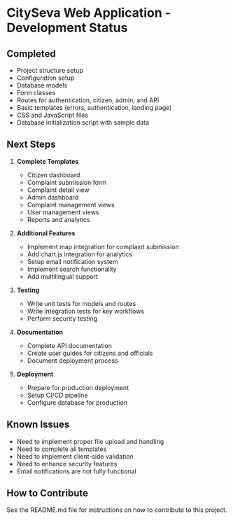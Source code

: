 # CitySeva Web Application - Development Status

## Completed
- Project structure setup
- Configuration setup
- Database models
- Form classes
- Routes for authentication, citizen, admin, and API
- Basic templates (errors, authentication, landing page)
- CSS and JavaScript files
- Database initialization script with sample data

## Next Steps
1. **Complete Templates**
   - Citizen dashboard
   - Complaint submission form 
   - Complaint detail view
   - Admin dashboard
   - Complaint management views
   - User management views
   - Reports and analytics

2. **Additional Features**
   - Implement map integration for complaint submission
   - Add chart.js integration for analytics
   - Setup email notification system
   - Implement search functionality
   - Add multilingual support

3. **Testing**
   - Write unit tests for models and routes
   - Write integration tests for key workflows
   - Perform security testing

4. **Documentation**
   - Complete API documentation
   - Create user guides for citizens and officials
   - Document deployment process

5. **Deployment**
   - Prepare for production deployment
   - Setup CI/CD pipeline
   - Configure database for production

## Known Issues
- Need to implement proper file upload and handling
- Need to complete all templates
- Need to implement client-side validation
- Need to enhance security features
- Email notifications are not fully functional

## How to Contribute
See the README.md file for instructions on how to contribute to this project. 